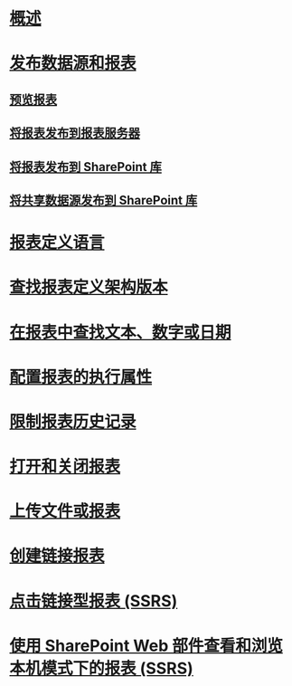 # [概述](reporting-services-reports-ssrs.md)  
# [发布数据源和报表](publishing-data-sources-and-reports.md)  
## [预览报表](previewing-reports.md)  
## [将报表发布到报表服务器](publishing-reports-to-a-report-server.md)  
## [将报表发布到 SharePoint 库](publish-a-report-to-a-sharepoint-library.md)  
## [将共享数据源发布到 SharePoint 库](publish-a-shared-data-source-to-a-sharepoint-library.md)  
# [报表定义语言](report-definition-language-ssrs.md)  
# [查找报表定义架构版本](find-the-report-definition-schema-version-ssrs.md)  
# [在报表中查找文本、数字或日期](find-text-numbers-or-dates-in-a-report.md)  
# [配置报表的执行属性](configure-execution-properties-for-a-report-report-manager.md)  
# [限制报表历史记录](limit-report-history-report-manager.md)  
# [打开和关闭报表](open-and-close-a-report-report-manager.md)  
# [上传文件或报表](upload-a-file-or-report-report-manager.md)  
# [创建链接报表](create-a-linked-report.md)  
# [点击链接型报表 (SSRS)](clickthrough-reports-ssrs.md)  
# [使用 SharePoint Web 部件查看和浏览本机模式下的报表 (SSRS)](view-and-explore-native-mode-reports-using-sharepoint-web-parts-ssrs.md)  
